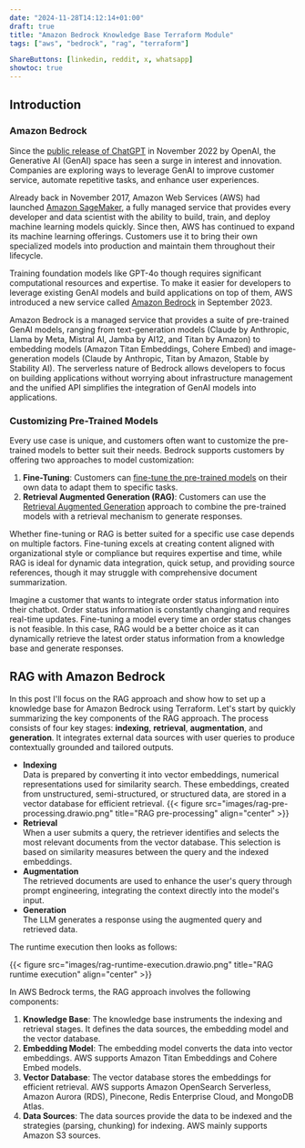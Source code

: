 ```yaml
---
date: "2024-11-28T14:12:14+01:00"
draft: true
title: "Amazon Bedrock Knowledge Base Terraform Module"
tags: ["aws", "bedrock", "rag", "terraform"]

ShareButtons: [linkedin, reddit, x, whatsapp]
showtoc: true
---
```


## Introduction

### Amazon Bedrock

Since the [public release of ChatGPT](https://openai.com/index/chatgpt/) in November 2022 by OpenAI, the Generative AI (GenAI) space has seen a surge in interest and innovation.
Companies are exploring ways to leverage GenAI to improve customer service, automate repetitive tasks, and enhance user experiences.

Already back in November 2017, Amazon Web Services (AWS) had launched [Amazon SageMaker](https://aws.amazon.com/about-aws/whats-new/2017/11/introducing-amazon-sagemaker/),
a fully managed service that provides every developer and data scientist with the ability to build, train, and deploy machine learning models quickly.
Since then, AWS has continued to expand its machine learning offerings.
Customers use it to bring their own specialized models into production and maintain them throughout their lifecycle.

Training foundation models like GPT-4o though requires significant computational resources and expertise.
To make it easier for developers to leverage existing GenAI models and build applications on top of them,
AWS introduced a new service called [Amazon Bedrock](https://aws.amazon.com/about-aws/whats-new/2023/09/amazon-bedrock-generally-available/) in September 2023.

Amazon Bedrock is a managed service that provides a suite of pre-trained GenAI models, ranging from text-generation models
(Claude by Anthropic, Llama by Meta, Mistral AI, Jamba by AI12, and Titan by Amazon) to embedding models (Amazon Titan Embeddings, Cohere Embed)
and image-generation models (Claude by Anthropic, Titan by Amazon, Stable by Stability AI).
The serverless nature of Bedrock allows developers to focus on building applications without worrying about infrastructure management and the unified API simplifies the integration of GenAI models into applications.

### Customizing Pre-Trained Models

Every use case is unique, and customers often want to customize the pre-trained models to better suit their needs.
Bedrock supports customers by offering two approaches to model customization:

1. **Fine-Tuning**: Customers can [fine-tune the pre-trained models](https://aws.amazon.com/blogs/aws/customize-models-in-amazon-bedrock-with-your-own-data-using-fine-tuning-and-continued-pre-training/) on their own data to adapt them to specific tasks.
2. **Retrieval Augmented Generation (RAG)**: Customers can use the [Retrieval Augmented Generation](https://aws.amazon.com/blogs/machine-learning/build-an-end-to-end-rag-solution-using-knowledge-bases-for-amazon-bedrock-and-aws-cloudformation/) approach to combine the pre-trained models with a retrieval mechanism to generate responses.

Whether fine-tuning or RAG is better suited for a specific use case depends on multiple factors. Fine-tuning excels at creating content aligned with organizational style or compliance but requires expertise and time, while RAG is ideal for dynamic data integration, quick setup, and providing source references, though it may struggle with comprehensive document summarization.

Imagine a customer that wants to integrate order status information into their chatbot. Order status information is constantly changing and requires real-time updates. Fine-tuning a model every time an order status changes is not feasible. In this case, RAG would be a better choice as it can dynamically retrieve the latest order status information from a knowledge base and generate responses.

## RAG with Amazon Bedrock

In this post I'll focus on the RAG approach and show how to set up a knowledge base for Amazon Bedrock using Terraform.
Let's start by quickly summarizing the key components of the RAG approach. The process consists of four key stages: **indexing**, **retrieval**, **augmentation**, and **generation**. It integrates external data sources with user queries to produce contextually grounded and tailored outputs.

- **Indexing**\
   Data is prepared by converting it into vector embeddings, numerical representations used for similarity search. These embeddings, created from unstructured, semi-structured, or structured data, are stored in a vector database for efficient retrieval.
  {{< figure src="images/rag-pre-processing.drawio.png" title="RAG pre-processing" align="center" >}}
- **Retrieval**\
  When a user submits a query, the retriever identifies and selects the most relevant documents from the vector database. This selection is based on similarity measures between the query and the indexed embeddings.
- **Augmentation**\
  The retrieved documents are used to enhance the user's query through prompt engineering, integrating the context directly into the model's input.
- **Generation**\
  The LLM generates a response using the augmented query and retrieved data.

The runtime execution then looks as follows:

{{< figure src="images/rag-runtime-execution.drawio.png" title="RAG runtime execution" align="center" >}}

In AWS Bedrock terms, the RAG approach involves the following components:

1. **Knowledge Base**: The knowledge base instruments the indexing and retrieval stages. It defines the data sources, the embedding model and the vector database.
2. **Embedding Model**: The embedding model converts the data into vector embeddings. AWS supports Amazon Titan Embeddings and Cohere Embed models.
3. **Vector Database**: The vector database stores the embeddings for efficient retrieval. AWS supports Amazon OpenSearch Serverless, Amazon Aurora (RDS), Pinecone, Redis Enterprise Cloud, and MongoDB Atlas.
4. **Data Sources**: The data sources provide the data to be indexed and the strategies (parsing, chunking) for indexing. AWS mainly supports Amazon S3 sources.
